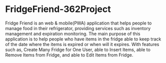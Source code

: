 # FridgeFriend-362Project
Fridge Friend is an web & mobile(PWA) application that helps people to manage food in their refrigerator, providing services such as inventory management and expiration monitoring.
The main purpose of this application is to help people who have items in the fridge able to keep track of the date where the items is expired or when will it expires.
With features such as, Create Many Fridge for One User, able to Insert Items, able to Remove Items from Fridge, and able to Edit Items from Fridge.

